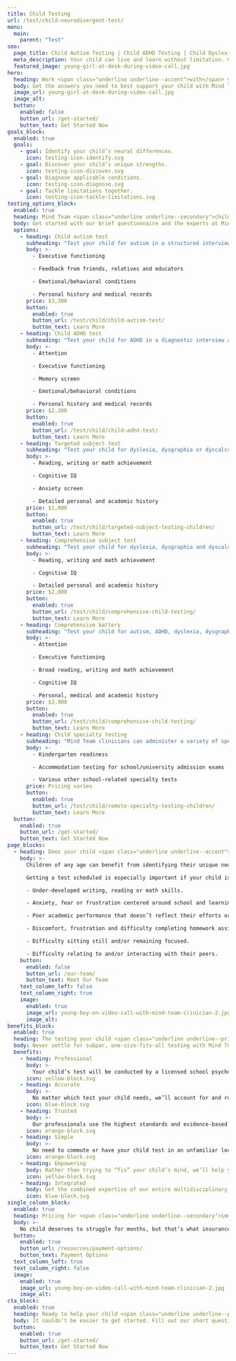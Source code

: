 ```yaml
---
title: Child Testing
url: /test/child-neurodivergent-test/
menu:
  main:
    parent: "Test"
seo:
  page_title: Child Autism Testing | Child ADHD Testing | Child Dyslexia Testing
  meta_description: Your child can live and learn without limitation. Get the answers you need and test for autism, ADHD and more with Mind Team neurodivergent testing.
  featured_image: young-girl-at-desk-during-video-call.jpg
hero:
  heading: Work <span class="underline underline--accent">with</span> your child’s mind.
  body: Get the answers you need to best support your child with Mind Team professional child testing for autism, ADHD, dyslexia and other neurodivergent conditions.
  image_url: young-girl-at-desk-during-video-call.jpg
  image_alt:
  button:
    enabled: false
    button_url: /get-started/
    button_text: Get Started Now
goals_block:
  enabled: true
  goals:
    - goal: Identify your child’s neural differences.
      icon: testing-icon-identify.svg
    - goal: Discover your child’s unique strengths.
      icon: testing-icon-discover.svg
    - goal: Diagnose applicable conditions.
      icon: testing-icon-diagnose.svg
    - goal: Tackle limitations together.
      icon: testing-icon-tackle-limitations.svg
testing_options_block:
  enabled: true
  heading: Mind Team <span class="underline underline--secondary">child</span> testing options
  body: Get started with our brief questionnaire and the experts at Mind Team will help you determine the test that best suits your child’s needs.
  options:
    - heading: Child autism test
      subheading: "Test your child for autism in a structured interview assessing:"
      body: >-
        - Executive functioning 

        - Feedback from friends, relatives and educators

        - Emotional/behavioral conditions

        - Personal history and medical records
      price: $3,300
      button:
        enabled: true
        button_url: /test/child/child-autism-test/
        button_text: Learn More
    - heading: Child ADHD test
      subheading: "Test your child for ADHD in a diagnostic interview assessing:"
      body: >-
        - Attention

        - Executive functioning

        - Memory screen

        - Emotional/behavioral conditions

        - Personal history and medical records
      price: $2,300
      button:
        enabled: true
        button_url: /test/child/child-adhd-test/
        button_text: Learn More
    - heading: Targeted subject test
      subheading: "Test your child for dyslexia, dysgraphia or dyscalculia with a school psychologist assessing:"
      body: >-
        - Reading, writing or math achievement

        - Cognitive IQ

        - Anxiety screen

        - Detailed personal and academic history
      price: $1,000
      button:
        enabled: true
        button_url: /test/child/targeted-subject-testing-children/
        button_text: Learn More
    - heading: Comprehensive subject test
      subheading: "Test your child for dyslexia, dysgraphia and dyscalculia all in one comprehensive test with a school psychologist assessing:"
      body: >-
        - Reading, writing and math achievement

        - Cognitive IQ

        - Detailed personal and academic history
      price: $2,000
      button:
        enabled: true
        button_url: /test/child/comprehensive-child-testing/
        button_text: Learn More
    - heading: Comprehensive battery
      subheading: "Test your child for autism, ADHD, dyslexia, dysgraphia and dyscalculia all in one comprehensive diagnostic interview assessing:"
      body: >-
        - Attention

        - Executive functioning

        - Broad reading, writing and math achievement

        - Cognitive IQ

        - Personal, medical and academic history
      price: $3,900
      button:
        enabled: true
        button_url: /test/child/comprehensive-child-testing/
        button_text: Learn More
    - heading: Child specialty testing
      subheading: "Mind Team clinicians can administer a variety of specialty tests for your child, including:"
      body: >-
        - Kindergarten readiness

        - Accommodation testing for school/university admission exams

        - Various other school-related specialty tests
      price: Pricing varies
      button:
        enabled: true
        button_url: /test/child/remote-specialty-testing-children/
        button_text: Learn More
  button:
    enabled: true
    button_url: /get-started/
    button_text: Get Started Now
page_blocks:
  - heading: Does your child <span class="underline underline--accent">need</span> neurodivergent testing?
    body: >-
      Children of any age can benefit from identifying their unique neural abilities and differences, whether or not they are currently struggling. 

      Getting a test scheduled is especially important if your child is experiencing any of the following:  

      - Under-developed writing, reading or math skills. 

      - Anxiety, fear or frustration centered around school and learning. 

      - Poor academic performance that doesn’t reflect their efforts or abilities. 

      - Discomfort, frustration and difficulty completing homework assignments. 

      - Difficulty sitting still and/or remaining focused. 

      - Difficulty relating to and/or interacting with their peers.
    button:
      enabled: false
      button_url: /our-team/
      button_text: Meet Our Team
    text_column_left: false
    text_column_right: true
    image:
      enabled: true
      image_url: young-boy-on-video-call-with-mind-team-clinician-2.jpg
      image_alt:
benefits_block:
  enabled: true
  heading: The testing your child <span class="underline underline--primary">deserves</span>.
  body: Never settle for subpar, one-size-fits-all testing with Mind Team’s superior child testing benefits.
  benefits:
    - heading: Professional
      body: >-
        Your child’s test will be conducted by a licensed school psychologist or other Mind Team clinician specializing in one or more of your specific concerns.
      icon: yellow-block.svg
    - heading: Accurate
      body: >-
        No matter which test your child needs, we’ll account for and rule out an exhaustive list of conditions to ensure we get the most accurate results and diagnoses.
      icon: blue-block.svg
    - heading: Trusted
      body: >-
        Our professionals use the highest standards and evidence-based methods, trusted by state assistance programs, schools, educators, employers and doctors.
      icon: orange-block.svg
    - heading: Simple
      body: >-
        No need to commute or have your child test in an unfamiliar location with our secure, face-to-face remote testing.
      icon: orange-block.svg
    - heading: Empowering
      body: Rather than trying to “fix” your child’s mind, we’ll help you learn to work with their unique abilities and differences to conquer their challenges and thrive.
      icon: yellow-block.svg
    - heading: Integrated
      body: Get the combined expertise of our entire multidisciplinary team and never worry about relaying your child’s background and test results from one provider to another.
      icon: blue-block.svg
single_column_block:
  enabled: true
  heading: Pricing for <span class="underline underline--secondary">immediate support</span>.
  body: >-
    No child deserves to struggle for months, but that’s what insurance providers typically require when covering educational testing services. To provide the immediate support you and your child deserve, Mind Team testing services must be paid out-of-pocket. Visit our payment page to learn more about your options.
  button:
    enabled: true
    button_url: /resources/payment-options/
    button_text: Payment Options
  text_column_left: true
  text_column_right: false
  image:
    enabled: true
    image_url: young-boy-on-video-call-with-mind-team-clinician-2.jpg
    image_alt:
cta_block:
  enabled: true
  heading: Ready to help your child <span class="underline underline--primary">thrive</span>?
  body: It couldn’t be easier to get started. Fill out our short questionnaire and we’ll take care of the rest.
  button:
    enabled: true
    button_url: /get-started/
    button_text: Get Started Now
---
```

